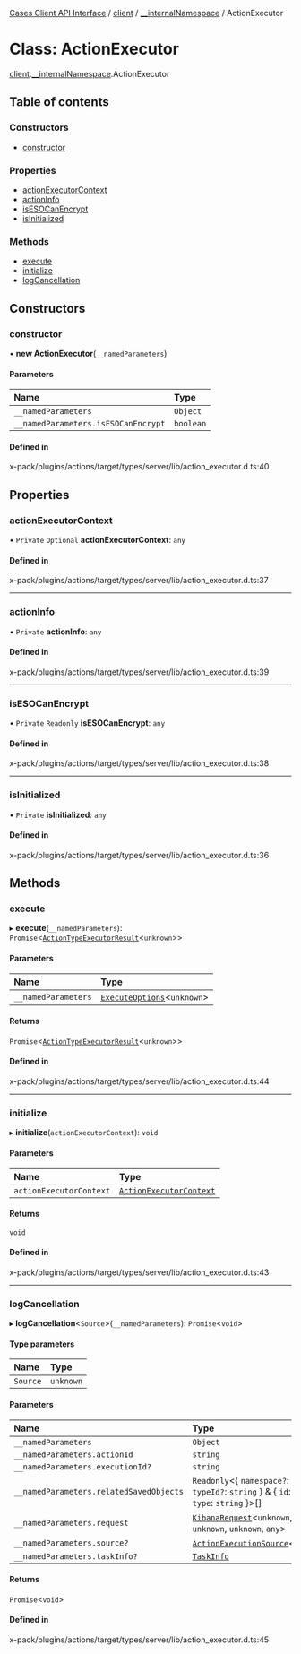 [Cases Client API Interface](../README.md) / [client](../modules/client.md) / [\_\_internalNamespace](../modules/client.__internalNamespace.md) / ActionExecutor

# Class: ActionExecutor

[client](../modules/client.md).[__internalNamespace](../modules/client.__internalNamespace.md).ActionExecutor

## Table of contents

### Constructors

- [constructor](client.__internalNamespace.ActionExecutor.md#constructor)

### Properties

- [actionExecutorContext](client.__internalNamespace.ActionExecutor.md#actionexecutorcontext)
- [actionInfo](client.__internalNamespace.ActionExecutor.md#actioninfo)
- [isESOCanEncrypt](client.__internalNamespace.ActionExecutor.md#isesocanencrypt)
- [isInitialized](client.__internalNamespace.ActionExecutor.md#isinitialized)

### Methods

- [execute](client.__internalNamespace.ActionExecutor.md#execute)
- [initialize](client.__internalNamespace.ActionExecutor.md#initialize)
- [logCancellation](client.__internalNamespace.ActionExecutor.md#logcancellation)

## Constructors

### constructor

• **new ActionExecutor**(`__namedParameters`)

#### Parameters

| Name | Type |
| :------ | :------ |
| `__namedParameters` | `Object` |
| `__namedParameters.isESOCanEncrypt` | `boolean` |

#### Defined in

x-pack/plugins/actions/target/types/server/lib/action_executor.d.ts:40

## Properties

### actionExecutorContext

• `Private` `Optional` **actionExecutorContext**: `any`

#### Defined in

x-pack/plugins/actions/target/types/server/lib/action_executor.d.ts:37

___

### actionInfo

• `Private` **actionInfo**: `any`

#### Defined in

x-pack/plugins/actions/target/types/server/lib/action_executor.d.ts:39

___

### isESOCanEncrypt

• `Private` `Readonly` **isESOCanEncrypt**: `any`

#### Defined in

x-pack/plugins/actions/target/types/server/lib/action_executor.d.ts:38

___

### isInitialized

• `Private` **isInitialized**: `any`

#### Defined in

x-pack/plugins/actions/target/types/server/lib/action_executor.d.ts:36

## Methods

### execute

▸ **execute**(`__namedParameters`): `Promise`<[`ActionTypeExecutorResult`](../interfaces/client.__internalNamespace.ActionTypeExecutorResult.md)<`unknown`\>\>

#### Parameters

| Name | Type |
| :------ | :------ |
| `__namedParameters` | [`ExecuteOptions`](../interfaces/client.__internalNamespace.ExecuteOptions.md)<`unknown`\> |

#### Returns

`Promise`<[`ActionTypeExecutorResult`](../interfaces/client.__internalNamespace.ActionTypeExecutorResult.md)<`unknown`\>\>

#### Defined in

x-pack/plugins/actions/target/types/server/lib/action_executor.d.ts:44

___

### initialize

▸ **initialize**(`actionExecutorContext`): `void`

#### Parameters

| Name | Type |
| :------ | :------ |
| `actionExecutorContext` | [`ActionExecutorContext`](../interfaces/client.__internalNamespace.ActionExecutorContext.md) |

#### Returns

`void`

#### Defined in

x-pack/plugins/actions/target/types/server/lib/action_executor.d.ts:43

___

### logCancellation

▸ **logCancellation**<`Source`\>(`__namedParameters`): `Promise`<`void`\>

#### Type parameters

| Name | Type |
| :------ | :------ |
| `Source` | `unknown` |

#### Parameters

| Name | Type |
| :------ | :------ |
| `__namedParameters` | `Object` |
| `__namedParameters.actionId` | `string` |
| `__namedParameters.executionId?` | `string` |
| `__namedParameters.relatedSavedObjects` | `Readonly`<{ `namespace?`: `string` ; `typeId?`: `string`  } & { `id`: `string` ; `type`: `string`  }\>[] |
| `__namedParameters.request` | [`KibanaRequest`](client.__internalNamespace.KibanaRequest.md)<`unknown`, `unknown`, `unknown`, `any`\> |
| `__namedParameters.source?` | [`ActionExecutionSource`](../interfaces/client.__internalNamespace.ActionExecutionSource.md)<`Source`\> |
| `__namedParameters.taskInfo?` | [`TaskInfo`](../interfaces/client.__internalNamespace.TaskInfo.md) |

#### Returns

`Promise`<`void`\>

#### Defined in

x-pack/plugins/actions/target/types/server/lib/action_executor.d.ts:45
